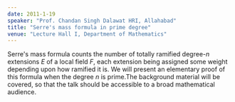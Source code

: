 ```yaml
---
date: 2011-1-19
speaker: "Prof. Chandan Singh Dalawat HRI, Allahabad"
title: "Serre's mass formula in prime degree"
venue: "Lecture Hall I, Department of Mathematics"
---
```

Serre's mass formula counts the number of totally ramified degree-$n$
extensions $E$ of a local field $F$, each extension being assigned
some weight depending upon how ramified it is. We will present an
elementary proof of this formula when the degree $n$ is prime.The
background material will be covered, so that the talk should be
accessible to a broad mathematical audience.
